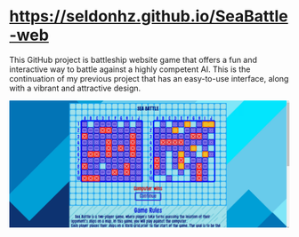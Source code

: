 # https://seldonhz.github.io/SeaBattle-web
This GitHub project is battleship website game that offers a fun and interactive way to battle against a highly competent AI. This is the continuation of my previous project that has an easy-to-use interface, along with a vibrant and attractive design.

![image](./seabattle1.png)
